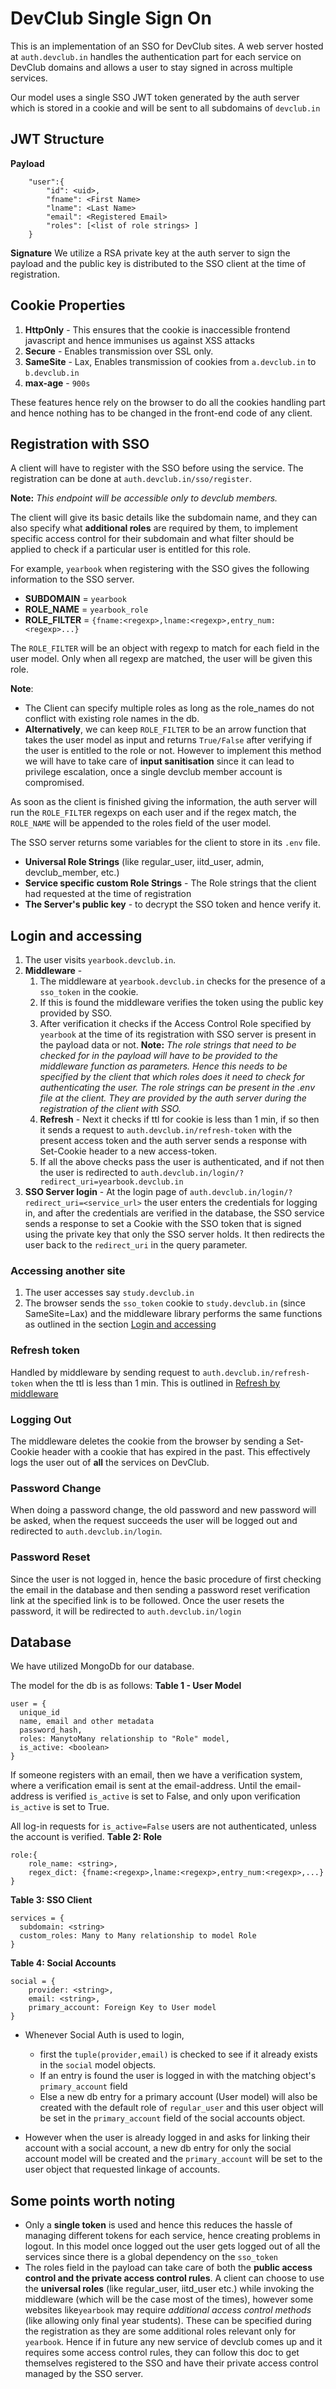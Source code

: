 # DevClub Single Sign On

This is an implementation of an SSO for DevClub sites. A web server hosted at `auth.devclub.in` handles the authentication part for each service on DevClub domains and allows a user to stay signed in across multiple services.

Our model uses a single SSO JWT token generated by the auth server which is stored in a cookie and will be sent to all subdomains of `devclub.in` 

## JWT Structure

**Payload**

```
    "user":{
    	"id": <uid>,
    	"fname": <First Name>
    	"lname": <Last Name>
    	"email": <Registered Email>
    	"roles": [<list of role strings> ]
    } 
```

**Signature**
 We utilize a RSA private key at the auth server to sign the payload and the public key is distributed to the SSO client at the time of registration.
## Cookie Properties
1.	**HttpOnly** - This ensures that the cookie is inaccessible frontend javascript and hence immunises us against XSS attacks
2.	**Secure** - Enables transmission over SSL only.
3.	**SameSite** - Lax, Enables transmission of cookies from `a.devclub.in` to `b.devclub.in`
4.	**max-age** - `900s`

These features hence rely on the browser to do all the cookies handling part and hence nothing has to be changed in the front-end code of any client.

## Registration with SSO
A client will have to register with the SSO before using the service. The registration can be done at `auth.devclub.in/sso/register`.

 **Note:** *This endpoint will be accessible only to devclub members.*
 
The client will give its basic details like the subdomain name, and they can also specify what **additional roles** are required by them, to implement specific access control for their subdomain and what filter should be applied to check if a particular user is entitled for this role.


For example, `yearbook` when registering with the SSO gives the following information to the SSO server.
- **SUBDOMAIN** = `yearbook`
-	**ROLE_NAME** = `yearbook_role`
-	**ROLE_FILTER** = `{fname:<regexp>,lname:<regexp>,entry_num:<regexp>...}`

The `ROLE_FILTER` will be an object with regexp to match for each field in the user model. Only when all regexp are matched, the user will be given this role.


**Note**:
- The Client can specify multiple roles as long as the role_names do not conflict with existing role names in the db.
- **Alternatively**, we can keep `ROLE_FILTER` to be an arrow function that takes the user model as input and returns `True/False` after verifying if the user is entitled to the role or not. However to implement this method we will have to take care of **input sanitisation** since it can lead to privilege escalation, once a single devclub member account is compromised.

As soon as the client is finished giving the information, the auth server will run the `ROLE_FILTER` regexps on each user and if the regex match, the `ROLE_NAME` will be appended to the roles field of the user model. 

The SSO server returns some variables for the client to store in its `.env` file. 
- **Universal Role Strings** (like regular_user, iitd_user, admin, devclub_member, etc.) 
- **Service specific custom Role Strings** - The Role strings that the client had requested at the time of registration
- **The Server's public key** - to decrypt the SSO token and hence verify it.


## <a id="login"></a>Login and accessing  
1.	The user visits `yearbook.devclub.in`.
2. **Middleware** - 
	1.   The middleware at `yearbook.devclub.in` checks for the presence of a `sso_token` in the cookie. 
	2. If this is found the middleware verifies the token using the public key provided by SSO.
	3.  After verification it checks if the Access Control Role specified by `yearbook` at the time of its registration with SSO server is present in the payload data or not. 
	**Note:** *The role strings that need to be checked for in the payload will have to be provided to the middleware function as parameters. Hence this needs to be specified by the client that which roles does it need to check for authenticating the user. The role strings can be present in the .env file at the client. They are provided by the auth server during the registration of the client with SSO.*
	5. **Refresh** - <a id="refresh"></a>Next it checks if ttl for cookie is less than 1 min, if so then it sends a request to `auth.devclub.in/refresh-token` with the present access token and the auth server sends a response with Set-Cookie header to a new access-token.
	6.  If all the above checks pass the user is authenticated, and if not then the user is redirected to `auth.devclub.in/login/?redirect_uri=yearbook.devclub.in`
3. **SSO Server login** - At the login page of `auth.devclub.in/login/?redirect_uri=<service_url>` the user enters the credentials for logging in, and after the credentials are verified in the database, the SSO service sends a response to set a Cookie with the SSO token that is signed using the private key that only the SSO server holds. It then redirects the user back to the `redirect_uri` in the query parameter.
### Accessing another site
1. The user accesses say `study.devclub.in`
2. The browser sends the `sso_token` cookie to `study.devclub.in` (since SameSite=Lax) and the middleware library performs the same functions as outlined in the section [Login and accessing](#login)


### Refresh token
Handled by middleware by sending request to `auth.devclub.in/refresh-token` when the ttl is less than 1 min. This is outlined in [Refresh by middleware](#refresh)

### Logging Out
The middleware deletes the cookie from the browser by sending a Set-Cookie header with a cookie that has expired in the past. This effectively logs the user out of **all** the services on DevClub.

### Password Change

When doing a password change, the old password and new password will be asked, when the request succeeds the user will be logged out and redirected to `auth.devclub.in/login`.

### Password Reset
Since the user is not logged in, hence the basic procedure of first checking the email in the database and then sending a password reset verification link at the specified link is to be followed. Once the user resets the password, it will be redirected to `auth.devclub.in/login`

## Database
We have utilized MongoDb for our database.

The model for the db is as follows:
**Table 1 - User Model**
```
user = {
  unique_id
  name, email and other metadata
  password_hash,
  roles: ManytoMany relationship to "Role" model,
  is_active: <boolean>
}
```
If someone registers with an email, then we have a verification system, where a verification email is sent at the email-address.
Until the email-address is verified `is_active` is set to False, and only upon verification `is_active` is set to True.

All log-in requests for `is_active=False` users are not authenticated, unless the account is verified.
**Table 2: Role**
```
role:{
	role_name: <string>,
	regex_dict: {fname:<regexp>,lname:<regexp>,entry_num:<regexp>,...}
}
```
**Table 3: SSO Client**

```
services = {
  subdomain: <string>
  custom_roles: Many to Many relationship to model Role
}
```

**Table 4: Social Accounts**
```
social = {
	provider: <string>,
	email: <string>,
	primary_account: Foreign Key to User model
}
```
- Whenever Social Auth is used to login, 
	- first the `tuple(provider,email)` is checked to see if it already exists in the `social` model objects. 
	-	If an entry is found the user is logged in with the matching object's `primary_account` field
	-	Else a new db entry for a primary account (User model) will also be created with the default role of `regular_user` and this user object will be set in the `primary_account` field of the social accounts object.

- However when the user is already logged in and asks for linking their account with a social account, a new db entry for only the social account model will be created and the `primary_account` will be set to the user object that requested linkage of accounts.

## Some points worth noting
- Only a **single token** is used and hence this reduces the hassle of managing different tokens for each service, hence creating problems in logout. In this model once logged out the user gets logged out of all the services since there is a global dependency on the `sso_token`
- The roles field in the payload can take care of both the **public access control and the private access control rules**. A client can choose to use the **universal roles** (like regular_user, iitd_user etc.) while invoking the middleware (which will be the case most of the times), however some websites like`yearbook` may require *additional access control methods* (like allowing only final year students). These can be specified during the registration as they are some additional roles relevant only for `yearbook`. Hence if in future any new service of devclub comes up and it requires some access control rules, they can follow this doc to get themselves registered to the SSO and have their private access control managed by the SSO server.
